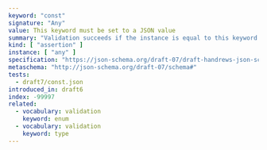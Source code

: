```yaml
---
keyword: "const"
signature: "Any"
value: This keyword must be set to a JSON value
summary: "Validation succeeds if the instance is equal to this keyword's value."
kind: [ "assertion" ]
instance: [ "any" ]
specification: "https://json-schema.org/draft-07/draft-handrews-json-schema-validation-01#rfc.section.6.1.3"
metaschema: "http://json-schema.org/draft-07/schema#"
tests:
  - draft7/const.json
introduced_in: draft6
index: -99997
related:
  - vocabulary: validation
    keyword: enum
  - vocabulary: validation
    keyword: type
---
```

